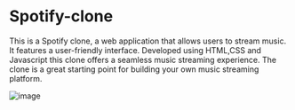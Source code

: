 # Spotify-clone
This is a Spotify clone, a web application that allows users to stream music. 
It features a user-friendly interface. Developed using HTML,CSS and Javascript this clone offers a seamless music streaming experience.
The clone is a great starting point for building your own music streaming platform.




![image](https://github.com/gurucharan2003/Spotify-clone/assets/121241736/a8422564-608a-4f86-b364-7411a58cd2b8)


